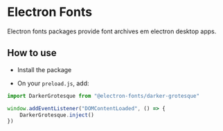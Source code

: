 # Electron Fonts

Electron fonts packages provide font archives em electron desktop apps.

## How to use

* Install the package

* On your `preload.js`, add:

```ts
import DarkerGrotesque from "@electron-fonts/darker-grotesque"

window.addEventListener("DOMContentLoaded", () => {
    DarkerGrotesque.inject()
})
```